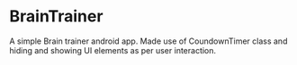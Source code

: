 # BrainTrainer
A simple Brain trainer android app. 
Made use of CoundownTimer class and hiding and showing UI elements as per user interaction.
